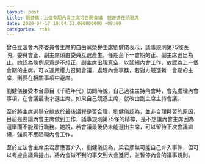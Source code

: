 ```yaml
---
layout: post
title: 劉健儀：上個會期內會主席可召開會議　競逐連任須避席
date: 2020-04-17 10:04:33.000000000 +08:00
categories: rthk
---
```


曾任立法會內務委員會主席的自由黨榮譽主席劉健儀表示，議事規則第75條表明，委員會正、副主席須由委員互選產生，任期至下一會期的正、副主席選出為止。她認為條例原意是不想正、副主席出現真空，以延續內會工作，故認為上一個會期的主席，可以運用權力召開會議，處理內會事務，若對方競逐新一會期的主席，則要在相關事項中避席。

劉健儀接受本台節目《千禧年代》訪問時說，自己過往主持內會時，會先處理內會事項，在會議最後才選主席。如果自己競逐主席，就改由副主席主持會議。

至於將主席選舉安排放於最後議程是否合理，劉健儀認為，並非合理與否的原因，目前是要讓內會主席做到工作，議事規則第75條的精神，是不想讓內會主席因為選舉而不能履行職務。她說，若會議最後仍未能選出主席，可以留待下次會議繼續，強調不應阻礙內會工作。

至於立法會主席梁君彥應否介入，劉健儀認為，梁君彥無可能自己介入事件，但可以考慮由議員提出，將內會做不到的事交到大會進行，並暫停內會的議事規則。
